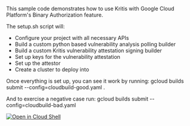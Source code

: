 This sample code demonstrates how to use Kritis with Google Cloud Platform's
Binary Authorization feature.

The setup.sh script will:
- Configure your project with all necessary APIs
- Build a custom python based vulnerability analysis polling builder
- Build a custom Kritis vulnerability attestation signing builder
- Set up keys for the vulnerability attestation
- Set up the attestor
- Create a cluster to deploy into

Once everything is set up, you can see it work by running:
gcloud builds submit --config=cloudbuild-good.yaml .

And to exercise a negative case run:
gcloud builds submit --config=cloudbuild-bad.yaml

[![Open in Cloud Shell](https://gstatic.com/cloudssh/images/open-btn.svg)](https://ssh.cloud.google.com/cloudshell/editor?cloudshell_git_repo=https%3A%2F%2Fgithub.com%2Fdonmccasland%2Fkritis.git&cloudshell_git_branch=signer-cli&cloudshell_working_dir=gopath%2Fsrc%2Fgithub.com%2Fgrafeas%2Fkritis)
